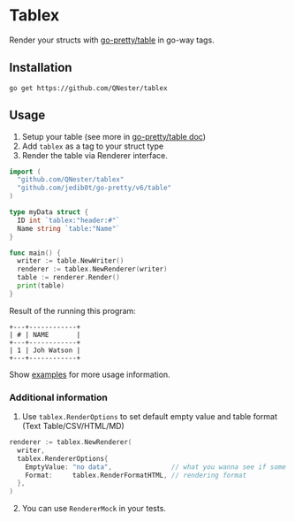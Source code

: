# Tablex 

Render your structs with [go-pretty/table](https://github.com/jedib0t/go-pretty/tree/main/table) in go-way tags.

## Installation 

`go get https://github.com/QNester/tablex`

## Usage

1. Setup your table (see more in [go-pretty/table doc](https://github.com/jedib0t/go-pretty/tree/main/table))
2. Add `tablex` as a tag to your struct type
3. Render the table via Renderer interface.

```go
import (
  "github.com/QNester/tablex"
  "github.com/jedib0t/go-pretty/v6/table"
)

type myData struct {
  ID int `tablex:"header:#"`
  Name string `table:"Name"`
}

func main() {
  writer := table.NewWriter()
  renderer := tablex.NewRenderer(writer)
  table := renderer.Render()
  print(table)
}
```

Result of the running this program:
```text
+---+------------+
| # | NAME       |
+---+------------+
| 1 | Joh Watson |
+---+------------+
```

Show [examples](./internal/examples) for more usage information.

### Additional information
1. Use `tablex.RenderOptions` to set default empty value and table format (Text Table/CSV/HTML/MD)
```go
renderer := tablex.NewRenderer(
  writer,
  tablex.RendererOptions{
    EmptyValue: "no data",               // what you wanna see if some of your fields' data equals nil
    Format:     tablex.RenderFormatHTML, // rendering format
  },
)
```
2. You can use `RendererMock` in your tests.